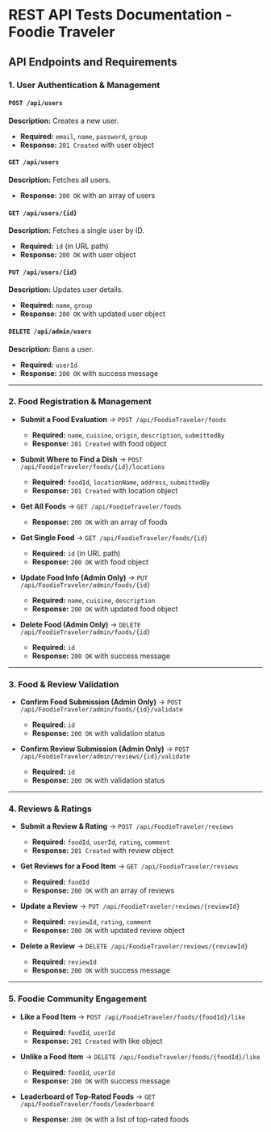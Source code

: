# REST API Tests Documentation - Foodie Traveler

## API Endpoints and Requirements

### 1. User Authentication & Management

#### `POST /api/users`
**Description:** Creates a new user.
- **Required:** `email`, `name`, `password`, `group`
- **Response:** `201 Created` with user object

#### `GET /api/users`
**Description:** Fetches all users.
- **Response:** `200 OK` with an array of users

#### `GET /api/users/{id}`
**Description:** Fetches a single user by ID.
- **Required:** `id` (in URL path)
- **Response:** `200 OK` with user object

#### `PUT /api/users/{id}`
**Description:** Updates user details.
- **Required:** `name`, `group`
- **Response:** `200 OK` with updated user object

#### `DELETE /api/admin/users`
**Description:** Bans a user.
- **Required:** `userId`
- **Response:** `200 OK` with success message

---

### 2. Food Registration & Management

- **Submit a Food Evaluation** → `POST /api/FoodieTraveler/foods`
  - **Required:** `name`, `cuisine`, `origin`, `description`, `submittedBy`
  - **Response:** `201 Created` with food object

- **Submit Where to Find a Dish** → `POST /api/FoodieTraveler/foods/{id}/locations`
  - **Required:** `foodId`, `locationName`, `address`, `submittedBy`
  - **Response:** `201 Created` with location object

- **Get All Foods** → `GET /api/FoodieTraveler/foods`
  - **Response:** `200 OK` with an array of foods

- **Get Single Food** → `GET /api/FoodieTraveler/foods/{id}`
  - **Required:** `id` (in URL path)
  - **Response:** `200 OK` with food object

- **Update Food Info (Admin Only)** → `PUT /api/FoodieTraveler/admin/foods/{id}`
  - **Required:** `name`, `cuisine`, `description`
  - **Response:** `200 OK` with updated food object

- **Delete Food (Admin Only)** → `DELETE /api/FoodieTraveler/admin/foods/{id}`
  - **Required:** `id`
  - **Response:** `200 OK` with success message

---

### 3. Food & Review Validation

- **Confirm Food Submission (Admin Only)** → `POST /api/FoodieTraveler/admin/foods/{id}/validate`
  - **Required:** `id`
  - **Response:** `200 OK` with validation status

- **Confirm Review Submission (Admin Only)** → `POST /api/FoodieTraveler/admin/reviews/{id}/validate`
  - **Required:** `id`
  - **Response:** `200 OK` with validation status

---

### 4. Reviews & Ratings

- **Submit a Review & Rating** → `POST /api/FoodieTraveler/reviews`
  - **Required:** `foodId`, `userId`, `rating`, `comment`
  - **Response:** `201 Created` with review object

- **Get Reviews for a Food Item** → `GET /api/FoodieTraveler/reviews`
  - **Required:** `foodId`
  - **Response:** `200 OK` with an array of reviews

- **Update a Review** → `PUT /api/FoodieTraveler/reviews/{reviewId}`
  - **Required:** `reviewId`, `rating`, `comment`
  - **Response:** `200 OK` with updated review object

- **Delete a Review** → `DELETE /api/FoodieTraveler/reviews/{reviewId}`
  - **Required:** `reviewId`
  - **Response:** `200 OK` with success message

---

### 5. Foodie Community Engagement

- **Like a Food Item** → `POST /api/FoodieTraveler/foods/{foodId}/like`
  - **Required:** `foodId`, `userId`
  - **Response:** `201 Created` with like object

- **Unlike a Food Item** → `DELETE /api/FoodieTraveler/foods/{foodId}/like`
  - **Required:** `foodId`, `userId`
  - **Response:** `200 OK` with success message

- **Leaderboard of Top-Rated Foods** → `GET /api/FoodieTraveler/foods/leaderboard`
  - **Response:** `200 OK` with a list of top-rated foods
